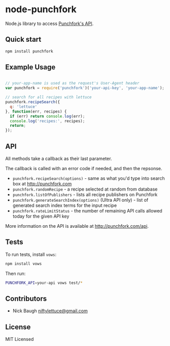 
# node-punchfork

Node.js library to access [Punchfork's API](http://punchfork.com/api).

## Quick start

```bash
npm install punchfork
```

## Example Usage

```js

// your-app-name is used as the request's User-Agent header
var punchfork = require('punchfork')('your-api-key', 'your-app-name');

// search for all recipes with lettuce
punchfork.recipeSearch({
  q: 'lettuce'
}, function(err, recipes) {
  if (err) return console.log(err);
  console.log('recipes:', recipes);
  return;
});

```

## API

All methods take a callback as their last parameter.

The callback is called with an error code if needed, and then the repsonse.

* `punchfork.recipeSearch(options)` - same as what you'd type into search box
at <http://punchfork.com>
* `punchfork.randomRecipe` - a recipe selected at random from database
* `punchfork.listOfPublishers` - lists all recipe publishers on Punchfork
* `punchfork.generateSearchIndex(options)` (Ultra API only) - list of generated
search index terms for the input recipe
* `punchfork.rateLimitStatus` - the number of remaining API calls allowed today
for the given API key

More information on the API is available at <http://punchfork.com/api>.

## Tests

To run tests, install `vows`:

```bash
npm install vows
```

Then run:

```bash
PUNCHFORK_API=your-api vows test/*
```

## Contributors

* Nick Baugh <niftylettuce@gmail.com>

## License

MIT Licensed

